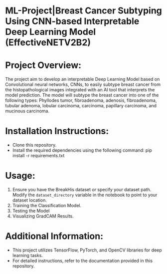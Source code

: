 # ML-Project|Breast Cancer Subtyping Using CNN-based Interpretable Deep Learning Model (EffectiveNETV2B2)


# Project Overview: 
The project aim to develop an interpretable Deep Learning Model based on Convolutional neural networks, CNNs, to easily subtype breast cancer from the histopathological images integrated with an AI tool that interprets the model prediction. The model will subtype the breast cancer into one of the following types: Phyllodes tumor, fibroadenoma, adenosis, fibroadenoma, tubular adenoma, lobular carcinoma, carcinoma, papillary carcinoma, and mucinous carcinoma.

# Installation Instructions:
- Clone this repository.
- Install the required dependencies using the following command: pip install -r requirements.txt


# Usage:
1. Ensure you have the BreakHis dataset or specify your dataset path. Modify the `dataset_directory` variable in the notebook to point to your dataset location.
2. Training the Classification Model.
3. Testing the Model 
4. Visualizing GradCAM Results.

# Additional Information:
- This project utilizes TensorFlow, PyTorch, and OpenCV libraries for deep learning tasks.
- For detailed instructions, refer to the documentation provided in this repository.



  
